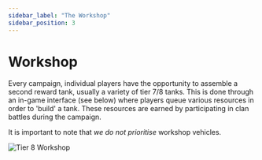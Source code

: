 ```yaml
---
sidebar_label: "The Workshop"
sidebar_position: 3
---
```


# Workshop

Every campaign, individual players have the opportunity to assemble a second reward tank, usually a variety of tier 7/8 tanks. This is done through an in-game interface (see below) where players queue various resources in order to 'build' a tank.
These resources are earned by participating in clan battles during the campaign.

It is important to note that *we do not prioritise* workshop vehicles.

![Tier 8 Workshop](https://i.imgur.com/xwuaBVz.png)
